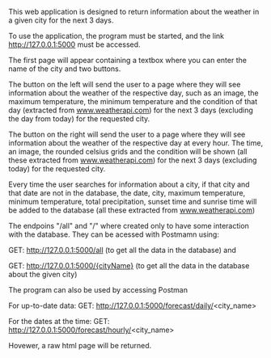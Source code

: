 This web application is designed to return information about the weather in a given city for the next 3 days.

To use the application, the program must be started, and the link http://127.0.0.1:5000 must be accessed.

The first page will appear containing a textbox where you can enter the name of the city and two buttons.

The button on the left will send the user to a page where they will see information about the weather of the respective day, such as an image, the maximum temperature,
the minimum temperature and the condition of that day (extracted from www.weatherapi.com) for the next 3 days (excluding the day from today) for the requested city.

The button on the right will send the user to a page where they will see information about the weather of the respective day at every hour. The time,
an image, the rounded celsius grids and the condition will be shown (all these extracted from www.weatherapi.com) for the next 3 days (excluding today) for the requested city.

Every time the user searches for information about a city, if that city and that date are not in the database, the date, city, maximum temperature, minimum temperature,
total precipitation, sunset time and sunrise time will be added to the database (all these extracted from www.weatherapi.com)

The endpoins "/all" and "/<cityName>" where created only to have some interaction with the database. They can be acessed with Postmamn using:

GET: http://127.0.0.1:5000/all (to get all the data in the database) and

GET: http://127.0.0.1:5000/{cityName} (to get all the data in the database about the given city)

The program can also be used by accessing Postman

For up-to-date data: GET: http://127.0.0.1:5000/forecast/daily/<city_name>

For the dates at the time: GET: http://127.0.0.1:5000/forecast/hourly/<city_name>

Hovewer, a raw html page will be returned.
